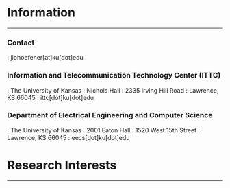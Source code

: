 
# Information

----

### Contact
: jlohoefener[at]ku[dot]edu


### Information and Telecommunication Technology Center (ITTC)
: The University of Kansas
: Nichols Hall
: 2335 Irving Hill Road
: Lawrence, KS 66045
: ittc[dot]ku[dot]edu


### Department of Electrical Engineering and Computer Science
: The University of Kansas
: 2001 Eaton Hall
: 1520 West 15th Street
: Lawrence, KS 66045
: eecs[dot]ku[dot]edu


# Research Interests

----
